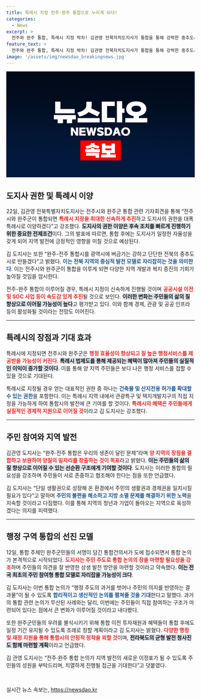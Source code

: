 ```yaml
---
title: 특례시 지정 전주·완주 통합으로 누리게 되다!
categories:
  - News
excerpt: >
  전주와 완주 통합, 특례시 지정 박차! 김관영 전북자치도지사가 통합을 통해 강력한 중추도시로의 도약과 주민 복지 향상을 약속하며 권한 대폭 이양을 예고했다. 클릭해서 더 많은 변화의 비전을 확인하세요!
feature_text: >
  전주와 완주 통합, 특례시 지정 박차! 김관영 전북자치도지사가 통합을 통해 강력한 중추도시로의 도약과 주민 복지 향상을 약속하며 권한 대폭 이양을 예고했다. 클릭해서 더 많은 변화의 비전을 확인하세요!
image: '/assets/img/newsdao_breakingnews.jpg'
---
```


<p><img src="/assets/img/newsdao_breakingnews.jpg" alt="ontimetimes 속보" /></p>

<h2 data-ke-size="size26">도지사 권한 및 특례시 이양</h2>

<p data-ke-size="size16">22일, 김관영 전북특별자치도지사는 전주시와 완주군 통합 관련 기자회견을 통해 “전주시와 완주군이 통합되면 <b><span style="color: #ee2323;">특례시 지정을 최대한 신속하게 추진</span></b>하고 도지사의 권한을 대폭 특례시로 이양하겠다”고 강조했다. <b><span style="background-color: #21538527;">도지사의 권한 이양은 후속 조치를 빠르게 진행하기 위한 중요한 전제조건</span></b>이다. 그의 발표에 따르면, 통합 후에는 도지사가 일정한 자율성을 갖게 되어 지역 발전에 긍정적인 영향을 미칠 것으로 예상된다.</p>

<p data-ke-size="size16">김 도지사는 또한 “완주-전주 통합시를 광역시에 버금가는 강하고 단단한 전북의 중추도시로 만들겠다”고 밝혔다. <b><span style="color: #1a5490;">이는 전북 지역의 중심적 발전 모델로 자리잡히는 것을 의미한다</span></b>. 이는 전주시와 완주군이 통합을 이루게 되면 다양한 지역 개발과 복지 증진의 기회가 높아질 것임을 암시한다.</p>

<p data-ke-size="size16">전주-완주 통합이 이루어질 경우, 특례시 지정이 신속하게 진행될 것이며 <b><span style="color: #ee2323;">공공시설 이전 및 SOC 사업 등이 속도감 있게 추진</span></b>될 것으로 보인다. <b><span style="background-color: #21538527;">이러한 변화는 주민들의 삶의 질 향상으로 이어질 가능성이 높다</span></b>고 평가받고 있다. 이와 함께 경제, 관광 및 공공 인프라 등이 활성화될 것이라는 전망도 이어진다.</p>

<hr>

<h2 data-ke-size="size26">특례시의 장점과 기대 효과</h2>

<p data-ke-size="size16">특례시에 지정되면 전주시와 완주군은 <b><span style="color: #ee2323;">행정 효율성이 향상되고 질 높은 행정서비스를 제공받을 가능성이 커진다</span></b>. <b><span style="background-color: #21538527;">특례시 법제도를 통해 제공되는 혜택이 많아져 주민들의 실질적인 이익이 증가할 것이다</span></b>. 이를 통해 양 지역 주민들은 보다 나은 행정 서비스를 접할 수 있을 것으로 기대된다.</p>

<p data-ke-size="size16">특례시로 지정될 경우 얻는 대표적인 권한 중 하나는 <b><span style="color: #1a5490;">건축물 및 산지전용 허가를 확대할 수 있는 권한</span></b>을 포함한다. 이는 특례시 지역 내에서 관광특구 및 택지개발지구의 직접 지정을 가능하게 하여 통합시의 발전에 큰 기여를 할 것이다. <b><span style="color: #ee2323;">특례시의 혜택은 주민들에게 실질적인 경제적 지원으로 이어질 것</span></b>이라고 김 도지사는 강조했다.</p>

<hr>

<h2 data-ke-size="size26">주민 참여와 지역 발전</h2>

<p data-ke-size="size16">김관영 도지사는 “완주·전주 통합은 우리의 생존이 달린 문제”라며 <b><span style="color: #ee2323;">양 지역의 장점을 결합하고 보완하여 양질의 일자리를 창출하는 것이 목표</span></b>라고 밝혔다. <b><span style="background-color: #21538527;">이는 주민들의 삶의 질 향상으로 이어질 수 있는 선순환 구조에게 기여할 것이다</span></b>. 도지사는 이러한 통합의 필요성을 강조하며 주민들이 서로 존중하고 협조해야 한다는 점을 또한 언급했다.</p>

<p data-ke-size="size16">김 도지사는 “단일 생활권으로 성장해 온 환경에서 주민의 생활권과 경제권을 일치시킬 필요가 있다”고 말하며 <b><span style="color: #1a5490;">주민의 불편을 해소하고 지방 소멸 문제를 해결하기 위한 노력</span></b>을 지속할 것이라고 다짐했다. 이를 통해 지역의 청년과 기업이 돌아오는 지역으로 육성하겠다는 의지를 피력했다.</p>

<hr>

<h2 data-ke-size="size26">행정 구역 통합의 선진 모델</h2>

<p data-ke-size="size16">12일, 통합 주체인 완주군민들의 서명이 담긴 통합건의서가 도에 접수되면서 통합 논의가 본격적으로 시작되었다. <b><span style="color: #ee2323;">도지사는 주민 주도로 통합 논의의 장을 마련할 필요성을 강조</span></b>하며 주민들의 의견을 잘 반영한 상생 발전 방안을 마련할 것이라고 약속했다. <b><span style="background-color: #21538527;">이는 전국 최초의 주민 참여형 통합 모델로 자리잡을 가능성이 크다</span></b>.</p>

<p data-ke-size="size16">김 도지사는 이번 통합 논의가 “행정 주도의 과거를 벗어나 주민의 의지를 반영하는 결과물”이 될 수 있도록 <b><span style="color: #1a5490;">합리적이고 생산적인 논의를 펼쳐줄 것을 기대</span></b>한다고 말했다. 과거의 통합 관련 논의가 무산된 사례와는 달리, 이번에는 주민들이 직접 참여하는 구조가 마련되어 있다는 점에서 큰 변화가 이루어질 것이라고 내다봤다.</p>

<p data-ke-size="size16">또한 완주군민들의 우려를 불식시키기 위해 통합 이전 투자재원과 혜택들이 통합 후에도 일정 기간 유지될 수 있도록 조례로 정할 계획이라고 김 도지사는 밝혔다. <b><span style="color: #ee2323;">다양한 행정 및 재정 지원을 통해 통합시의 안정적 정착을 꾀할 것</span></b>이며, <b><span style="background-color: #21538527;">전라북도의 균형 발전 청사진도 함께 마련할 계획</span></b>이라고 언급했다.</p>

<p data-ke-size="size16">김 관영 도지사는 “전주·완주 통합 논의가 지역 발전의 새로운 이정표가 될 수 있도록 주민들의 성원을 부탁드리며, 치열하게 진행될 접근을 기대한다”고 덧붙였다.</p>

<p data-ke-size="size16">&nbsp;</p>
실시간 뉴스 속보는, <a href="https://newsdao.kr" rel="dofollow">https://newsdao.kr</a>



